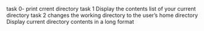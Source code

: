  task 0- print crrent directory
task 1 Display the contents list of your current directory
task 2 changes the working directory to the user’s home directory
Display current directory contents in a long format
